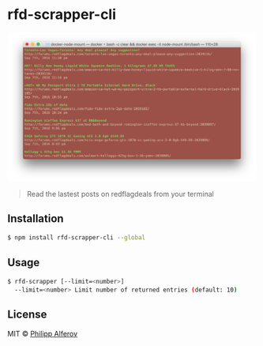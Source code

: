 # rfd-scrapper-cli

![rfd-scrapper-cli](media/screen.png)

> Read the lastest posts on redflagdeals from your terminal

## Installation
```sh
$ npm install rfd-scrapper-cli --global
```

## Usage
```sh
$ rfd-scrapper [--limit=<number>]
  --limit=<number> Limit number of returned entries (default: 10)
```

## License
MIT © [Philipp Alferov](https://github.com/alferov)
